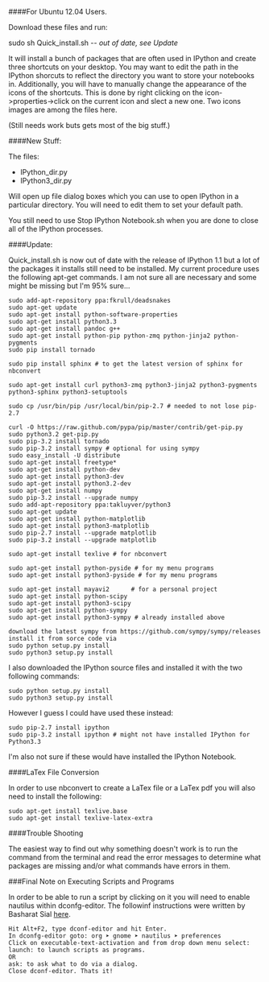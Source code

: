 ####For Ubuntu 12.04 Users.

Download these files and run:

sudo sh Quick_install.sh *-- out of date, see Update*

It will install a bunch of packages that are often used in IPython and create
three shortcuts on your desktop.  You may want to edit the path in the IPython 
shorcuts to reflect the directory you want to store your notebooks in. 
Additionally, you will have to manually change the appearance of the icons of 
the shortcuts.  This is done by right clicking on the icon->properties->click on 
the current icon and slect a new one.  Two icons images are among the files 
here.

(Still needs work buts gets most of the big stuff.)

####New Stuff:

The files:

* IPython_dir.py
* IPython3_dir.py

Will open up file dialog boxes which you can use to open IPython in a particular 
directory.  You will need to edit them to set your default path.

You still need to use Stop IPython Notebook.sh when you are done to close all of
the IPython processes.

####Update: 

Quick_install.sh is now out of date with the release of IPython 1.1 but a lot of
the packages it installs still need to be installed.  My current procedure uses 
the following apt-get commands.  I am not sure all are necessary and some might 
be missing but I'm 95% sure...

    sudo add-apt-repository ppa:fkrull/deadsnakes
    sudo apt-get update
    sudo apt-get install python-software-properties
    sudo apt-get install python3.3
    sudo apt-get install pandoc g++
    sudo apt-get install python-pip python-zmq python-jinja2 python-pygments
    sudo pip install tornado

    sudo pip install sphinx # to get the latest version of sphinx for nbconvert

    sudo apt-get install curl python3-zmq python3-jinja2 python3-pygments python3-sphinx python3-setuptools

    sudo cp /usr/bin/pip /usr/local/bin/pip-2.7 # needed to not lose pip-2.7

    curl -O https://raw.github.com/pypa/pip/master/contrib/get-pip.py
    sudo python3.2 get-pip.py
    sudo pip-3.2 install tornado
    sudo pip-3.2 install sympy # optional for using sympy
    sudo easy_install -U distribute
    sudo apt-get install freetype* 
    sudo apt-get install python-dev
    sudo apt-get install python3-dev
    sudo apt-get install python3.2-dev
    sudo apt-get install numpy
    sudo pip-3.2 install --upgrade numpy
    sudo add-apt-repository ppa:takluyver/python3
    sudo apt-get update
    sudo apt-get install python-matplotlib
    sudo apt-get install python3-matplotlib
    sudo pip-2.7 install --upgrade matplotlib
    sudo pip-3.2 install --upgrade matplotlib
    
    sudo apt-get install texlive # for nbconvert
    
    sudo apt-get install python-pyside # for my menu programs
    sudo apt-get install python3-pyside # for my menu programs
    
    sudo apt-get install mayavi2      # for a personal project
    sudo apt-get install python-scipy
    sudo apt-get install python3-scipy
    sudo apt-get install python-sympy
    sudo apt-get install python3-sympy # already installed above
    
    download the latest sympy from https://github.com/sympy/sympy/releases
    install it from sorce code via
    sudo python setup.py install
    sudo python3 setup.py install
    
I also downloaded the IPython source files and installed it with the two following commands:

    sudo python setup.py install
    sudo python3 setup.py install

However I guess I could have used these instead:

    sudo pip-2.7 install ipython
    sudo pip-3.2 install ipython # might not have installed IPython for Python3.3

I'm also not sure if these would have installed the IPython Notebook.

####LaTex File Conversion

In order to use nbconvert to create a LaTex file or a LaTex pdf you will also need to install the following:

    sudo apt-get install texlive.base
    sudo apt-get install texlive-latex-extra

####Trouble Shooting

The easiest way to find out why something doesn't work is to run the command from the terminal 
and read the error messages to determine what packages are missing and/or what commands have 
errors in them.

###Final Note on Executing Scripts and Programs

In order to be able to run a script by clicking on it you will need to enable nautilus within dconfg-editor.
The followinf instructions were written by Basharat Sial [here](http://askubuntu.com/questions/138908/how-to-execute-a-script-just-by-double-clicking-like-exe-files-in-windows).

	Hit Alt+F2, type dconf-editor and hit Enter.
	In dconfg-editor goto: org ➤ gnome ➤ nautilus ➤ preferences
	Click on executable-text-activation and from drop down menu select:
	launch: to launch scripts as programs.
	OR
	ask: to ask what to do via a dialog.
	Close dconf-editor. Thats it!

